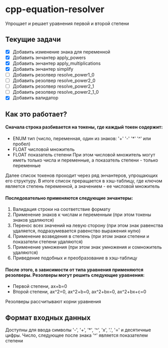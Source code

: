 # cpp-equation-resolver
Упрощает и решает уравнения первой и второй степени

## Текущие задачи
- [x] Добавить изменение знака для переменной
- [x] Добавить энчантер apply_powers
- [x] Добавить энчантер apply_multiplications
- [x] Добавить энчантер simplify
- [ ] Добавить резолвер resolve_power1_0
- [ ] Добавить резолвер resolve_power2_0
- [ ] Добавить резолвер resolve_power2_1
- [ ] Добавить резолвер resolve_power2_1_0
- [x] Добавить валидатор

## Как это работает? 
#### Сначала строка разбивается на токены, где каждый токен содержит:
- ENUM тип (число, переменная, один из знаков: '+' '-' '*' '^' или пробел)
- FLOAT числовой множитель
- FLOAT показатель степени
При этом числовой множитель могут иметь только числа и переменные, а показатель степени - только переменные

Далее список токенов проходит через ряд энчантеров, упрощающих его структуру. В итоге список преращается в хэш-таблицу, 
где ключом является степень переменной, а значением - ее числовой множитель

#### Последовательно применяются следующие энчантеры:
1. Валидация строки на соответствие формату
2. Применение знаков к числам и переменным (при этом токены знаков удаляются)
3. Перенос всех значений на левую сторону (при этом знак равенства удаляется, подразумевается равенство выражения нулю)
4. Применение возведения в степень (при этом знаки степени и показатели степени удаляются)
5. Применение умножения (при этом знак умножения и сомножитель удаляются)
6. Приведение подобных и преобразование в хэш-таблицу

#### После этого, в зависимости от типа уравнения применяются резолверы. Резолверы могут решить следующие уравнения:
- Первой степени, ax+b=0
- Второй степени, ax^2=0, ax^2+b=0, ax^2+bx=0, ax^2+bx+c=0

Резолверы рассчитывают корни уравнения

## Формат входных данных
Доступны для ввода символы '-', '+', '*', '^', 'x', '.', '=' и десятичные цифры.
Число, следующее после знака '^' является показателем степени
